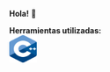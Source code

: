 __Hola!__ 👋 

__Herramientas utilizadas:__ </br>
<img src="https://raw.githubusercontent.com/milipereyra/milipereyra/main/images/c%2B%2B.png" alt="alt text" width="50" height="50"/>

